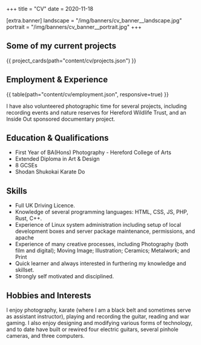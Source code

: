 +++
title = "CV"
date = 2020-11-18

[extra.banner]
landscape = "/img/banners/cv_banner__landscape.jpg"
portrait = "/img/banners/cv_banner__portrait.jpg"
+++
## Some of my current projects
{{ project_cards(path="content/cv/projects.json") }}

## Employment & Experience
{{ table(path="content/cv/employment.json", responsive=true) }}

I have also volunteered photographic time for several projects, including recording events and nature reserves for Hereford Wildlife Trust, and an Inside Out sponsored documentary project.

## Education & Qualifications
- First Year of BA(Hons) Photography - Hereford College of Arts
- Extended Diploma in Art & Design
- 8 GCSEs
- Shodan Shukokai Karate Do

## Skills
- Full UK Driving Licence.
- Knowledge of several programming languages: HTML, CSS, JS, PHP, Rust, C++.
- Experience of Linux system administration including setup of local development boxes and server package maintenance, permissions, and apache
- Experience of many creative processes, including Photography (both film and digital); Moving Image; Illustration; Ceramics; Metalwork; and Print
- Quick learner and always interested in furthering my knowledge and skillset.
- Strongly self motivated and disciplined.

## Hobbies and Interests
<div class="text-block">

I enjoy photography, karate (where I am a black belt and sometimes serve as assistant instructor), playing and recording the guitar, reading and war gaming. I also enjoy designing and modifying various forms of technology, and to date have built or rewired four electric guitars, several pinhole cameras, and three computers.

</div>